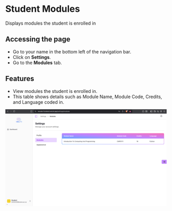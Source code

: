 # Student Modules

Displays modules the student is enrolled in

## Accessing the page

- Go to your name in the bottom left of the navigation bar.
- Click on **Settings**.
- Go to the **Modules** tab.

## Features
- View modules the student is enrolled in. 
- This table shows details such as Module Name, Module Code, Credits, and Language coded in.

![Student Modules](images/modules.png)